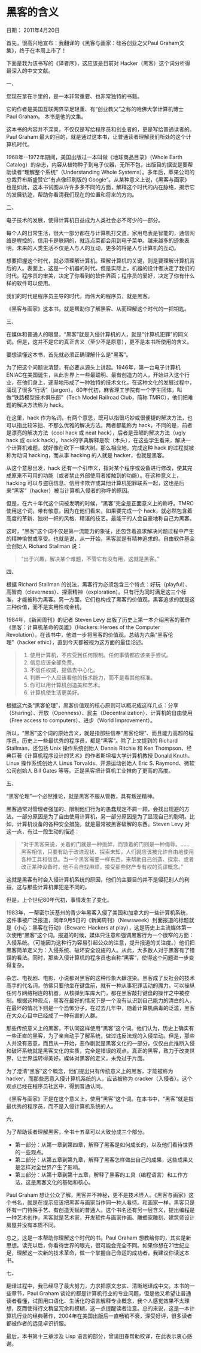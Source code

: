 # 黑客的含义

日期： 2011年4月20日

首先，很高兴地宣布：我翻译的《黑客与画家：硅谷创业之父Paul Graham文集》，终于在本周上市了！

下面是我为该书写的《译者序》，这应该是目前对 Hacker（黑客）这个词分析得最深入的中文文献。

一、

您现在拿在手里的，是一本非常重要、也非常独特的书籍。

它的作者是美国互联网界举足轻重、有“创业教父”之称的哈佛大学计算机博士 Paul Graham。 本书是他的文集。

这本书的内容并不深奥，不仅仅是写给程序员和创业者的，更是写给普通读者的。Paul Graham 最大的目的，就是通过这本书，让普通读者理解我们所处的这个计算机时代。

1968年--1972年期间，美国出版过一本叫做《地球商品目录》（Whole Earth Catalog）的杂志，内容从植物种子到电子仪器，无所不包，出版目的据说是要帮助读者“理解整个系统”（Understanding Whole Systems）。多年后，苹果公司的总裁乔布斯盛赞它“有点像印刷版的 Google”。从某种意义上说，《黑客与画家》也是如此，这本书试图从许许多多不同的方面，解释这个时代的内在脉络，揭示它的发展轨迹，帮助你看清我们现在的位置和将来的方向。

二、

电子技术的发展，使得计算机日益成为人类社会必不可少的一部分。

每个人的日常生活，很大一部分都在与计算机打交道。家用电表是智能的，通信网络是程控的，信用卡是联网的，就连点菜都会用到电子菜单。越来越多的迹象表明，未来的人类生活不仅是人与人的互动，更多的将是人与计算机的互动。

想要把握这个时代，就必须理解计算机。理解计算机的关键，则是要理解计算机背后的人。表面上，这是一个机器的时代。但是实际上，机器的设计者决定了我们的时代。程序员的审美，决定了你看到的软件界面；程序员的爱好，决定了你有什么样的软件可以使用。

我们的时代是程序员主导的时代，而伟大的程序员，就是黑客。

《黑客与画家》这本书，就是帮助你了解黑客、从而理解这个时代的一把钥匙。

三、

在媒体和普通人的眼里，“黑客”就是入侵计算机的人，就是“计算机犯罪”的同义词。但是，这并不是它的真正含义（至少不是原意），更不是本书所使用的含义。

要想读懂这本书，首先就必须正确理解什么是“黑客”。

为了把这个问题说清楚，有必要从源头上讲起。1946年，第一台电子计算机ENIAC在美国诞生，从此世界上一些最聪明、最有创造力的人，开始进入这个行业，在他们身上，逐渐地形成了一种独特的技术文化。在这种文化的发展过程中，涌现了很多“行话”（jargon）。60年代初，麻省理工学院有一个学生团体，叫做“铁路模型技术俱乐部”（Tech Model Railroad Club，简称 TMRC），他们把难题的解决方法称为 hack。

在这里，hack 作为名词，有两个意思，既可以指很巧妙或很便捷的解决方法，也可以指比较笨拙、不那么优雅的解决方法。两者都能称为 hack，不同的是，前者是漂亮的解决方法（cool hack 或 neat hack），后者是丑陋的解决方法（ugly hack 或 quick hack）。hack的字典解释是砍（木头），在这些学生看来，解决一个计算机难题，就好像在砍下一棵大树。那么相应地，完成这种 hack 的过程就被称为动词 hacking，而从事 hacking 的人就是 hacker，也就是黑客。

从这个意思出发，hack 还有一个引申义，指对某个程序或设备进行修改，使其完成原来不可用的功能（或者禁止外部使用者接触到的功能）。在这种意义上，hacking 可以与盗窃信息、信用卡欺诈或其他计算机犯罪联系一起，这也是后来“黑客”（hacker）被当计算机入侵者的称呼的原因。

但是，在六十年代这个词被发明的时候，“黑客”完全是正面意义上的称呼。TMRC 使用这个词，带有敬意，因为在他们看来，如果要完成一个 hack，就必然包含着高度的革新、独树一帜的风格、精湛的技艺。最能干的人会自豪地称自己为黑客。

这时，“黑客”这个词不仅是第一流能力的象征，还包含着追求解决问题过程中产生的精神愉悦或享受。也就是说，从一开始，黑客就是有精神追求的。自由软件基金会创始人 Richard Stallman 说：

> “出于兴趣，解决某个难题，不管它有没有用，这就是黑客。”

四、

根据 Richard Stallman 的说法，黑客行为必须包含三个特点：好玩（playful）、高智商（cleverness）、探索精神（exploration）。只有行为同时满足这三个标准，才能被称为黑客。另一方面，它们也构成了黑客的价值观，黑客追求的就是这三种价值，而不是实用性或金钱。

1984年，《新闻周刊》的记者 Steven Levy 出版了历史上第一本介绍黑客的著作《黑客：计算机革命的英雄》（Hackers: Heroes of the Computer Revolution）。在该书中，他进一步将黑客的价值观，总结为六条“黑客伦理”（hacker ethic），直到今天都被视为这方面的最佳论述。

> 1.	使用计算机，不应受到任何限制。任何事情都应该亲手尝试。
> 2.	信息应该全部免费。
> 3.	不信任权威，提倡去中心化。
> 4.	判断一个人应该看他的技术能力，而不是看其他标准。
> 5.	你可以用计算机创造美和艺术。
> 6.	计算机使生活更美好。

根据这六条“黑客伦理”，黑客价值观的核心原则可以概况成这样几点：分享（Sharing）、开放（Openness）、民主（Decentralization）、计算机的自由使用（Free access to computers）、进步（World Improvement）。

所以，“黑客”这个词的原始含义，就是指那些信奉“黑客伦理”、而且能力高超的程序员。历史上一些最优秀的程序员，都是“黑客”。除了上文提到的 Richard Stallman，还包括 Unix 操作系统创始人 Dennis Ritchie 和 Ken Thompson、经典巨著《计算机程序设计的艺术》的作者斯坦福大学计算机教授 Donald Knuth、Linux 操作系统创始人 Linus Torvalds、开源运动创始人 Eric S. Raymond、微软公司创始人 Bill Gates 等等。正是黑客把计算机工业推向了更高的高度。

五、

“黑客伦理”一个必然推论，就是黑客不服从管教，具有叛逆精神。

黑客通常对管理者强加的、限制他们行为的愚蠢规定不屑一顾，会找出规避的方法。一部分原因是为了自由使用计算机，另一部分原因是为了显现自己的聪明。比如，计算机设备的各种安全措施，就是最常被黑客破解的东西。Steven Levy 对这一点，有过一段生动的描述：

> “对于黑客来说，关着的门就是一种挑衅，而锁着的门则是一种侮辱。……黑客相信，只要有助于改进现状、探索未知，人们就应该被允许自由地使用各种工具和信息。当一个黑客需要一样东西，来帮助自己创造、探索、或者改正某种设备时，他不会自找麻烦，接受那些财产专有权的荒谬概念。”

这就是黑客有时会入侵计算机系统的原因，他们的主要目的并不是侵犯别人的利益，这与那些计算机罪犯是不同的。

但是，上个世纪80年代初，事情发生了变化。

1983年，一帮密尔沃基州的青少年黑客入侵了美国和加拿大的一些计算机系统，这件事被广泛报道，同年9月5日的《新闻周刊》（Newsweek）封面报道的标题就是《小心：黑客在行动》（Beware: Hackers at play），这是历史上主流媒体第一次使用“黑客”这个词。报道的时候，媒体只注意和强调黑客行为一个很窄的方面：入侵系统。（可能因为这种行为容易引起公众的注意，提升报道的关注度。）他们把黑客简单定义为：入侵系统、破坏安全设施的人。从此，大多数人对于黑客有了错误的看法。同时，那些入侵计算机的程序员也自称“黑客”，使得这个问题进一步变得复杂。

杂志、电视剧、电影、小说都对黑客的这种形象大肆渲染。黑客成了反社会的技术高手的代名词，仿佛只要他坐在键盘前，就有一种从事犯罪活动的魔力，可以操纵任何与网络相连的机器，从核弹到车库大门，都在黑客敲打键盘的操作之中被控制。根据这种观点，黑客在最好的情况下是一个没有认识到自己能力的清白的人，在最坏的情况下则是一个恐怖分子。在过去几年中，随着计算机病毒的泛滥，黑客在大众心目中已经成了一种有害的人群。

那些传统意义上的黑客，不认同这样使用“黑客”这个词。他们认为，历史上确实有一些正直的黑客，为了亲自动手了解系统，做过违反法规的入侵举动。但是，那些人并没有恶意，而且从一开始，恶作剧就是黑客文化的一部分，仅仅由此推断入侵和破坏系统就是黑客文化的实质，完全是错误的观点。真正的黑客，致力于改变世界，让世界运转得美好。媒体对黑客的定义，未免过于片面。

为了澄清“黑客”这个概念，他们提出只有传统意义上的黑客，才能被称为 hacker，而那些恶意入侵计算机系统的人，应该被称为 cracker（入侵者）。这个观点已经在程序员社区中，得到普通认同。

《黑客与画家》正是在这个意义上，使用“黑客”这个词。在本书中，“黑客”就是指最优秀的程序员，而不是入侵计算机系统的人。

六、

为了帮助读者理解黑客，全书十五章可以大致分成三个部分。

- 第一部分：从第一章到第四章，解释了黑客是如何成长的，以及他们看待世界的一些观点。
- 第二部分：从第五章到第九章，解释了黑客怎样做出自己的成果，这些成果又是怎样对全世界产生了影响。
- 第三部分：从第十章到第十五章，解释了黑客的工具（编程语言）和工作方法，这是黑客文化的基础和核心。

Paul Graham 想让公众了解，黑客并不神秘，更不是技术怪人。《黑客与画家》这个书名，就是在提示应该把黑客与画家当作同一种人看待。和画家一样，黑客只是怀有一门特殊手艺、有创造天赋的普通人。这个书名还有另一层含义，提出编程是一种艺术创作，黑客就是艺术家，开发软件与画家作画、雕塑家雕刻、建筑师设计房屋并没有本质不同。

总之，这是一本帮助你理解这个时代的书。Paul Graham 想教给你的，其实是新思想。读完以后，你看待世界的眼光，很可能会完全不同。如果你想在21世纪立足，理解这一次新的技术革命，做一个掌握自己命运的成功者，我建议你读这本书。

七、

翻译过程中，我已经尽了最大努力，力求把原文忠实、清晰地译成中文。本书的一些章节，Paul Graham 谈论的都是计算机行业的专业问题，但是他又希望让普通读者看懂，试图用口语化、生活化的语言解释专业概念，我个人感觉效果不太理想，反而使得行文稍显冗余和模糊，这一点提醒读者注意。总的来说，这是一本计算机行业的经典著作，2004年在美国出版后一直畅销不衰，深受好评，很多读者都被作者的远见卓识折服。

最后，本书第十三章涉及 Lisp 语言的部分，曾请田春帮助校译，在此表示衷心感谢。

